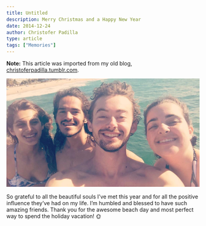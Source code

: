 ```yaml
---
title: Untitled
description: Merry Christmas and a Happy New Year
date: 2014-12-24
author: Christofer Padilla
type: article
tags: ["Memories"]
---
```


<div class="info"><b>Note:</b> This article was imported from my old blog, <a href="https://christoferpadilla.tumblr.com/post/154895887576/so-grateful-to-all-the-beautiful-souls-ive-met">christoferpadilla.tumblr.com</a>.</div>

<a href="https://www.instagram.com/p/BOZ4P8wAR06/">![Beautiful souls](/images/beautifulsouls.jpg)</a>

So grateful to all the beautiful souls I’ve met this year and for all the positive influence they’ve had on my life. I’m humbled and blessed to have such amazing friends. Thank you for the awesome beach day and most perfect way to spend the holiday vacation! 🌞

<TagLinks />

<Comments />
